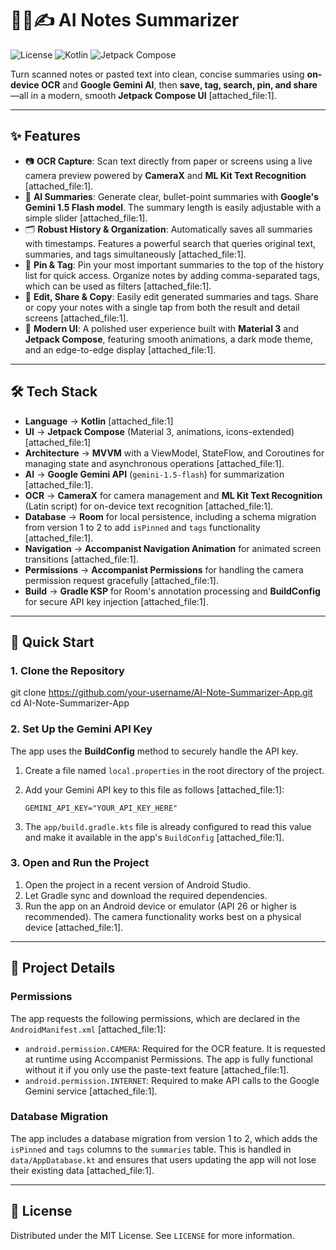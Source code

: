 # 📸🧠✍️ AI Notes Summarizer

![License](https://img.shields.io/badge/License-MIT-blue.svg) ![Kotlin](https://img.shields.io/badge/Kotlin-100%25-blueviolet.svg) ![Jetpack Compose](https://img.shields.io/badge/Jetpack%20Compose-UI-brightgreen.svg)

Turn scanned notes or pasted text into clean, concise summaries using **on-device OCR** and **Google Gemini AI**, then **save, tag, search, pin, and share**—all in a modern, smooth **Jetpack Compose UI** [attached_file:1].

---

## ✨ Features

-   📷 **OCR Capture**: Scan text directly from paper or screens using a live camera preview powered by **CameraX** and **ML Kit Text Recognition** [attached_file:1].
-   🤖 **AI Summaries**: Generate clear, bullet-point summaries with **Google's Gemini 1.5 Flash model**. The summary length is easily adjustable with a simple slider [attached_file:1].
-   🗂️ **Robust History & Organization**: Automatically saves all summaries with timestamps. Features a powerful search that queries original text, summaries, and tags simultaneously [attached_file:1].
-   📌 **Pin & Tag**: Pin your most important summaries to the top of the history list for quick access. Organize notes by adding comma-separated tags, which can be used as filters [attached_file:1].
-   🔄 **Edit, Share & Copy**: Easily edit generated summaries and tags. Share or copy your notes with a single tap from both the result and detail screens [attached_file:1].
-   🎨 **Modern UI**: A polished user experience built with **Material 3** and **Jetpack Compose**, featuring smooth animations, a dark mode theme, and an edge-to-edge display [attached_file:1].

---

## 🛠 Tech Stack

-   **Language** → **Kotlin** [attached_file:1]
-   **UI** → **Jetpack Compose** (Material 3, animations, icons-extended) [attached_file:1]
-   **Architecture** → **MVVM** with a ViewModel, StateFlow, and Coroutines for managing state and asynchronous operations [attached_file:1].
-   **AI** → **Google Gemini API** (`gemini-1.5-flash`) for summarization [attached_file:1].
-   **OCR** → **CameraX** for camera management and **ML Kit Text Recognition** (Latin script) for on-device text recognition [attached_file:1].
-   **Database** → **Room** for local persistence, including a schema migration from version 1 to 2 to add `isPinned` and `tags` functionality [attached_file:1].
-   **Navigation** → **Accompanist Navigation Animation** for animated screen transitions [attached_file:1].
-   **Permissions** → **Accompanist Permissions** for handling the camera permission request gracefully [attached_file:1].
-   **Build** → **Gradle KSP** for Room's annotation processing and **BuildConfig** for secure API key injection [attached_file:1].

---

## 🚀 Quick Start

### 1. Clone the Repository
git clone https://github.com/your-username/AI-Note-Summarizer-App.git
cd AI-Note-Summarizer-App

### 2. Set Up the Gemini API Key

The app uses the **BuildConfig** method to securely handle the API key.

1.  Create a file named `local.properties` in the root directory of the project.
2.  Add your Gemini API key to this file as follows [attached_file:1]:

    ```
    GEMINI_API_KEY="YOUR_API_KEY_HERE"
    ```

3.  The `app/build.gradle.kts` file is already configured to read this value and make it available in the app's `BuildConfig` [attached_file:1].

### 3. Open and Run the Project

1.  Open the project in a recent version of Android Studio.
2.  Let Gradle sync and download the required dependencies.
3.  Run the app on an Android device or emulator (API 26 or higher is recommended). The camera functionality works best on a physical device [attached_file:1].

---

## 🔧 Project Details

### Permissions

The app requests the following permissions, which are declared in the `AndroidManifest.xml` [attached_file:1]:
-   `android.permission.CAMERA`: Required for the OCR feature. It is requested at runtime using Accompanist Permissions. The app is fully functional without it if you only use the paste-text feature [attached_file:1].
-   `android.permission.INTERNET`: Required to make API calls to the Google Gemini service [attached_file:1].

### Database Migration

The app includes a database migration from version 1 to 2, which adds the `isPinned` and `tags` columns to the `summaries` table. This is handled in `data/AppDatabase.kt` and ensures that users updating the app will not lose their existing data [attached_file:1].

---

## 📄 License

Distributed under the MIT License. See `LICENSE` for more information.
